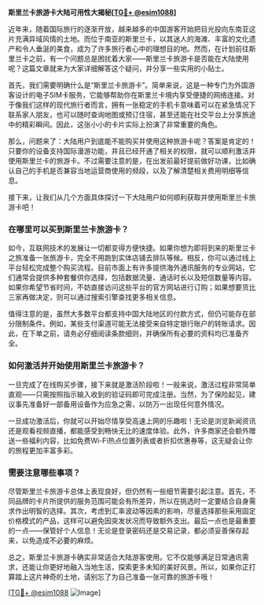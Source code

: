 **斯里兰卡旅游卡大陆可用性大揭秘[[TG💪+ @esim1088](https://t.me/s/esim1088)]**

近年来，随着国际旅行的逐渐开放，越来越多的中国游客开始把目光投向东南亚这片充满异域风情的土地。而位于南亚的斯里兰卡，以其迷人的海滩、丰富的文化遗产和令人垂涎的美食，成为了许多旅行者心中的理想目的地。然而，在计划前往斯里兰卡之前，有一个问题总是困扰着大家——斯里兰卡旅游卡是否能在大陆使用呢？这篇文章就来为大家详细解答这个疑问，并分享一些实用的小贴士。

首先，我们需要明确什么是“斯里兰卡旅游卡”。简单来说，这是一种专门为外国游客设计的电子SIM卡服务，它能够帮助你在斯里兰卡境内享受便捷的网络连接。对于像我们这样的现代旅行者而言，拥有一张稳定的手机卡意味着可以在紧急情况下联系家人朋友，也可以随时查询地图或预订住宿，甚至还能在社交平台上分享旅途中的精彩瞬间。因此，这张小小的卡片实际上扮演了非常重要的角色。

那么，问题来了：大陆用户到底能不能购买并使用这种旅游卡呢？答案是肯定的！只要你的设备支持国际漫游功能，并且已经开通了相关的权限，就可以顺利激活并使用斯里兰卡的旅游卡。不过需要注意的是，在出发前最好提前做好功课，比如确认自己的手机是否兼容当地运营商使用的频段，以及了解清楚相关费用明细等信息。

接下来，让我们从几个方面具体探讨一下大陆用户如何顺利获取并使用斯里兰卡旅游卡吧！

### 在哪里可以买到斯里兰卡旅游卡？

如今，互联网技术的发展让一切都变得方便快捷。如果你想为即将到来的斯里兰卡之旅准备一张旅游卡，完全不用跑到实体店铺去排队等候。相反，你可以通过线上平台轻松完成整个购买流程。目前市面上有许多提供海外通讯服务的专业网站，它们通常会提供多种套餐供你选择，包括数据流量、通话时长以及短信数量等内容。如果你希望节省时间，不妨直接访问这些平台的官方网站进行订购；如果想要货比三家再做决定，则可以通过搜索引擎查找更多相关信息。

值得注意的是，虽然大多数平台都支持中国大陆地区的付款方式，但仍可能存在部分限制条件。例如，某些支付渠道可能无法接受来自特定银行账户的转账请求。因此，在下单之前，请务必仔细阅读条款细则，并确保所有必要的资料均已准备齐全。

### 如何激活并开始使用斯里兰卡旅游卡？

一旦完成了在线购买步骤，接下来就是激活阶段啦！一般来说，激活过程非常简单直观——只需按照指示输入收到的验证码即可完成注册。当然，为了保险起见，建议事先准备好一部备用设备作为应急之需，以防万一出现任何意外情况。

一旦成功激活后，你就可以开始尽情享受高速上网的乐趣啦！无论是浏览新闻资讯还是观看视频直播，都能感受到畅快无比的速度体验。此外，许多商家还会额外赠送一些福利内容，比如免费Wi-Fi热点位置列表或者折扣优惠券等，这无疑会让你的旅程更加丰富多彩。

### 需要注意哪些事项？

尽管斯里兰卡旅游卡总体上表现良好，但仍然有一些细节需要引起注意。首先，不同品牌的卡片所提供的服务范围可能会有所差异，所以在挑选时一定要结合自身需求作出明智的选择。其次，考虑到汇率波动等因素的影响，尽量选择那些采用固定价格模式的产品，这样可以避免因突发状况而导致额外支出。最后一点也是最重要的一点——保管好个人信息！无论是登录密码还是交易记录，都必须妥善保存起来，以免造成不必要的麻烦。

总之，斯里兰卡旅游卡确实非常适合大陆游客使用。它不仅能够满足日常通讯需求，还能让你更好地融入当地生活，探索更多未知的美好风景。所以，如果你正打算踏上这片神奇的土地，请别忘了为自己准备一张可靠的旅游卡哦！

[[TG💪+ @esim1088](https://t.me/s/esim1088) ![Image](https://i.postimg.cc/4NQfJmqS/Snipaste-2025-05-13-00-14-12.png)]